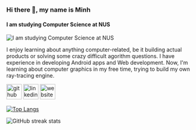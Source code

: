 ### Hi there 👋, my name is Minh
#### I am studying Computer Science at NUS
![I am studying Computer Science at NUS](https://arturssmirnovs.github.io/github-profile-readme-generator/images/banner.png)

I enjoy learning about anything computer-related, be it building actual products or solving some crazy difficult agorithm questions. I have experience in developing Android apps and Web development. Now, I'm learning about computer graphics in my free time, trying to build my own ray-tracing engine.

[<img src='https://cdn.jsdelivr.net/npm/simple-icons@3.0.1/icons/github.svg' alt='github' height='40'>](https://github.com/MinhMXC)  [<img src='https://cdn.jsdelivr.net/npm/simple-icons@3.0.1/icons/linkedin.svg' alt='linkedin' height='40'>](https://www.linkedin.com/in/minhmxc/)  [<img src='https://cdn.jsdelivr.net/npm/simple-icons@3.0.1/icons/icloud.svg' alt='website' height='40'>](https://minhmxc.github.io/PersonalWebsite/)  

[![Top Langs](https://github-readme-stats.vercel.app/api/top-langs/?username=MinhMXC)](https://github.com/anuraghazra/github-readme-stats)

![GitHub streak stats](https://streak-stats.demolab.com/?user=MinhMXC)  
